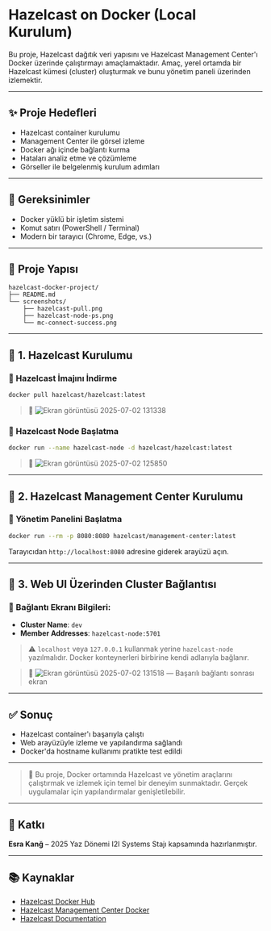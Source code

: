 # Hazelcast on Docker (Local Kurulum)

Bu proje, Hazelcast dağıtık veri yapısını ve Hazelcast Management Center'ı Docker üzerinde çalıştırmayı amaçlamaktadır. Amaç, yerel ortamda bir Hazelcast kümesi (cluster) oluşturmak ve bunu yönetim paneli üzerinden izlemektir.

---

## ✨ Proje Hedefleri

* Hazelcast container kurulumu
* Management Center ile görsel izleme
* Docker ağı içinde bağlantı kurma
* Hataları analiz etme ve çözümleme
* Görseller ile belgelenmiş kurulum adımları

---

## 🚀 Gereksinimler

* Docker yüklü bir işletim sistemi
* Komut satırı (PowerShell / Terminal)
* Modern bir tarayıcı (Chrome, Edge, vs.)

---

## 📁 Proje Yapısı

```
hazelcast-docker-project/
├── README.md
└── screenshots/
    ├── hazelcast-pull.png
    ├── hazelcast-node-ps.png
    └── mc-connect-success.png
```

---

## 🧱 1. Hazelcast Kurulumu

### 🔹 Hazelcast İmajını İndirme

```bash
docker pull hazelcast/hazelcast:latest
```

> 📸 ![Ekran görüntüsü 2025-07-02 131338](https://github.com/user-attachments/assets/336430c5-3e91-4f8a-a6a5-ed34eb22c71a)


### 🔹 Hazelcast Node Başlatma

```bash
docker run --name hazelcast-node -d hazelcast/hazelcast:latest
```

> 📸 ![Ekran görüntüsü 2025-07-02 125850](https://github.com/user-attachments/assets/5b48a7a2-8525-4243-ab74-29f66890d883)


---

## 🧭 2. Hazelcast Management Center Kurulumu

### 🔹 Yönetim Panelini Başlatma

```bash
docker run --rm -p 8080:8080 hazelcast/management-center:latest
```

Tarayıcıdan `http://localhost:8080` adresine giderek arayüzü açın.

---

## 🔌 3. Web UI Üzerinden Cluster Bağlantısı

### 🔹 Bağlantı Ekranı Bilgileri:

* **Cluster Name**: `dev`
* **Member Addresses**: `hazelcast-node:5701`

> ⚠️ `localhost` veya `127.0.0.1` kullanmak yerine `hazelcast-node` yazılmalıdır. Docker konteynerleri birbirine kendi adlarıyla bağlanır.

> 📸 ![Ekran görüntüsü 2025-07-02 131518](https://github.com/user-attachments/assets/f29a9d67-a3c1-412c-9ffe-76384e1b0b34)
 — Başarılı bağlantı sonrası ekran

---

## ✅ Sonuç

* Hazelcast container'ı başarıyla çalıştı
* Web arayüzüyle izleme ve yapılandırma sağlandı
* Docker'da hostname kullanımı pratikte test edildi

---

> 📌 Bu proje, Docker ortamında Hazelcast ve yönetim araçlarını çalıştırmak ve izlemek için temel bir deneyim sunmaktadır. Gerçek uygulamalar için yapılandırmalar genişletilebilir.

---

## 👤 Katkı

**Esra Kanğ** – 2025 Yaz Dönemi I2I Systems Stajı kapsamında hazırlanmıştır.

---

## 📚 Kaynaklar

* [Hazelcast Docker Hub](https://hub.docker.com/r/hazelcast/hazelcast)
* [Hazelcast Management Center Docker](https://hub.docker.com/r/hazelcast/management-center)
* [Hazelcast Documentation](https://docs.hazelcast.com/)
